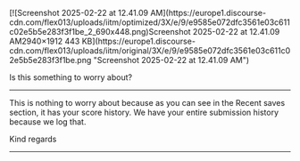 [![Screenshot 2025-02-22 at 12.41.09 AM](https://europe1.discourse-
cdn.com/flex013/uploads/iitm/optimized/3X/e/9/e9585e072dfc3561e03c611c02e5b5e283f3f1be_2_690x448.png)Screenshot
2025-02-22 at 12.41.09 AM2940×1912 443 KB](https://europe1.discourse-
cdn.com/flex013/uploads/iitm/original/3X/e/9/e9585e072dfc3561e03c611c02e5b5e283f3f1be.png
"Screenshot 2025-02-22 at 12.41.09 AM")

Is this something to worry about?



---

This is nothing to worry about because as you can see in the Recent saves
section, it has your score history. We have your entire submission history
because we log that.

Kind regards



---

